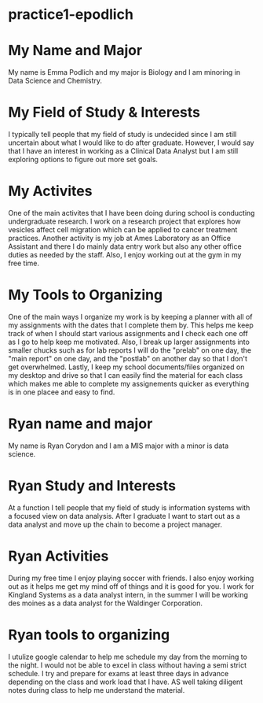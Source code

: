 # practice1-epodlich

# My Name and Major
My name is Emma Podlich and my major is Biology and I am minoring in Data Science and Chemistry. 

# My Field of Study & Interests
I typically tell people that my field of study is undecided since I am still uncertain about what I would like to do after graduate. However, I would say that I have an interest in working as a Clinical Data Analyst but I am still exploring options to figure out more set goals. 

# My Activites
One of the main activites that I have been doing during school is conducting undergraduate research. I work on a research project that explores how vesicles affect cell migration which can be applied to cancer treatment practices. Another activity is my job at Ames Laboratory as an Office Assistant and there I do mainly data entry work but also any other office duties as needed by the staff. Also, I enjoy working out at the gym in my free time.

# My Tools to Organizing
One of the main ways I organize my work is by keeping a planner with all of my assignments with the dates that I complete them by. This helps me keep track of when I should start various assignments and I check each one off as I go to help keep me motivated. Also, I break up larger assignments into smaller chucks such as for lab reports I will do the "prelab" on one day, the "main report" on one day, and the "postlab" on another day so that I don't get overwhelmed. Lastly, I keep my school documents/files organized on my desktop and drive so that I can easily find the material for each class which makes me able to complete my assignements quicker as everything is in one placee and easy to find.

# Ryan name and major

My name is Ryan Corydon and I am a MIS major with a minor is data science.


# Ryan Study and Interests

At a function I tell people that my field of study is information systems with a focused view on data analysis. After I graduate I want to start out as a data analyst and move up the chain to become a project manager. 

# Ryan Activities

During my free time I enjoy playing soccer with friends. I also enjoy working out as it helps me get my mind off of things and it is good for you. I work for Kingland Systems as a data analyst intern, in the summer I will be working des moines as a data analyst for the Waldinger Corporation.

# Ryan tools to organizing

I utulize google calendar to help me schedule my day from the morning to the night. I would not be able to excel in class without having a semi strict schedule. I try and prepare for exams at least three days in advance depending on the class and work load that I have. AS well taking diligent notes during class to help me understand the material.
